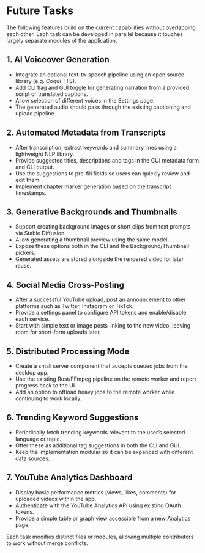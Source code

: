 # Future Tasks

The following features build on the current capabilities without overlapping each other. Each task can be developed in parallel because it touches largely separate modules of the application.

## 1. AI Voiceover Generation
- Integrate an optional text-to-speech pipeline using an open source library (e.g. Coqui TTS).
- Add CLI flag and GUI toggle for generating narration from a provided script or translated captions.
- Allow selection of different voices in the Settings page.
- The generated audio should pass through the existing captioning and upload pipeline.

## 2. Automated Metadata from Transcripts
- After transcription, extract keywords and summary lines using a lightweight NLP library.
- Provide suggested titles, descriptions and tags in the GUI metadata form and CLI output.
- Use the suggestions to pre-fill fields so users can quickly review and edit them.
- Implement chapter marker generation based on the transcript timestamps.

## 3. Generative Backgrounds and Thumbnails
- Support creating background images or short clips from text prompts via Stable Diffusion.
- Allow generating a thumbnail preview using the same model.
- Expose these options both in the CLI and the Background/Thumbnail pickers.
- Generated assets are stored alongside the rendered video for later reuse.

## 4. Social Media Cross‑Posting
- After a successful YouTube upload, post an announcement to other platforms such as Twitter, Instagram or TikTok.
- Provide a settings panel to configure API tokens and enable/disable each service.
- Start with simple text or image posts linking to the new video, leaving room for short‑form uploads later.

## 5. Distributed Processing Mode
- Create a small server component that accepts queued jobs from the desktop app.
- Use the existing Rust/FFmpeg pipeline on the remote worker and report progress back to the UI.
- Add an option to offload heavy jobs to the remote worker while continuing to work locally.

## 6. Trending Keyword Suggestions
- Periodically fetch trending keywords relevant to the user’s selected language or topic.
- Offer these as additional tag suggestions in both the CLI and GUI.
- Keep the implementation modular so it can be expanded with different data sources.

## 7. YouTube Analytics Dashboard
- Display basic performance metrics (views, likes, comments) for uploaded videos within the app.
- Authenticate with the YouTube Analytics API using existing OAuth tokens.
- Provide a simple table or graph view accessible from a new Analytics page.

Each task modifies distinct files or modules, allowing multiple contributors to work without merge conflicts.

